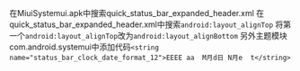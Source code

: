 在MiuiSystemui.apk中搜索quick_status_bar_expanded_header.xml
在quick_status_bar_expanded_header.xml中搜索`android:layout_alignTop`
将第一个`android:layout_alignTop`改为`android:layout_alignBottom`
另外主题模块com.android.systemui中添加代码`<string name="status_bar_clock_date_format_12">EEEE aa 
M月d日 N月e  t</string>`
